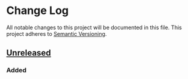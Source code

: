 # Change Log
All notable changes to this project will be documented in this file.
This project adheres to [Semantic Versioning](http://semver.org/).



## [Unreleased]

### Added



[Latest]: https://github.com/MrSlide/extended-date/tree/master
[Unreleased]: https://github.com/MrSlide/extended-date/tree/develop
